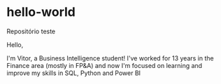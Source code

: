 # hello-world
Repositório teste

Hello,

I'm Vitor, a Business Intelligence student!
I've worked for 13 years in the Finance area (mostly in FP&A) and now I'm focused on learning and improve my skills in SQL, Python and Power BI
